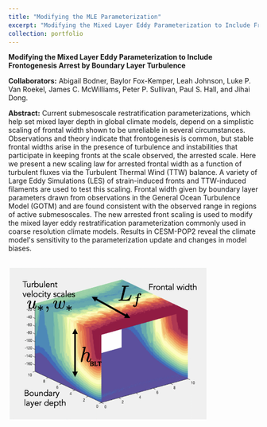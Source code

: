 ```yaml
---
title: "Modifying the MLE Parameterization"
excerpt: "Modifying the Mixed Layer Eddy Parameterization to Include Frontogenesis Arrest by Boundary Layer Turbulence <br/><img src='/images/frontal_width.png'>"
collection: portfolio
---
```


**Modifying the Mixed Layer Eddy Parameterization to Include Frontogenesis Arrest by Boundary Layer Turbulence**


**Collaborators:** Abigail Bodner, Baylor Fox-Kemper, Leah Johnson, Luke P. Van Roekel, James C. McWilliams, Peter P. Sullivan, Paul S. Hall, and Jihai Dong.

**Abstract:** Current submesoscale restratification parameterizations, which help set mixed layer depth in global climate models, depend on a simplistic scaling of frontal width shown to be unreliable in several circumstances. Observations and theory indicate that frontogenesis is common, but stable frontal widths arise in the presence of turbulence and instabilities that participate in keeping fronts at the scale observed, the arrested scale. Here we present a new scaling law for arrested frontal width as a function of turbulent fluxes via the Turbulent Thermal Wind (TTW) balance. A variety of Large Eddy Simulations (LES) of strain-induced fronts and TTW-induced filaments are used to test this scaling. Frontal width given by boundary layer parameters drawn from observations in the General Ocean Turbulence Model (GOTM) and are found consistent with the observed range in regions of active submesoscales. The new arrested front scaling is used to modify the mixed layer eddy restratification parameterization commonly used in coarse resolution climate models. Results in CESM-POP2 reveal the climate model's sensitivity to the parameterization update and changes in model biases.


<br/><img src='/images/frontal_width.png' width="400">
